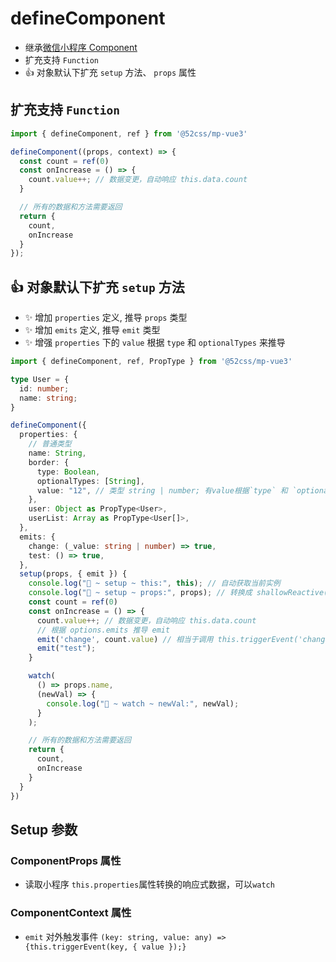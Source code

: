 # defineComponent

* 继承[微信小程序 Component](https://developers.weixin.qq.com/miniprogram/dev/reference/api/Component.html)
* 扩充支持 `Function`
* 👍 对象默认下扩充 `setup` 方法、 `props` 属性

## 扩充支持 `Function`

```ts
import { defineComponent, ref } from '@52css/mp-vue3'

defineComponent((props, context) => {
  const count = ref(0)
  const onIncrease = () => {
    count.value++; // 数据变更，自动响应 this.data.count
  }

  // 所有的数据和方法需要返回
  return {
    count,
    onIncrease
  }
});
```

## 👍 对象默认下扩充 `setup` 方法

* ✨ 增加 `properties` 定义, 推导 `props` 类型
* ✨ 增加 `emits` 定义, 推导 `emit` 类型
* ✨ 增强 `properties` 下的 `value` 根据 `type` 和 `optionalTypes` 来推导

```ts
import { defineComponent, ref, PropType } from '@52css/mp-vue3'

type User = {
  id: number;
  name: string;
}

defineComponent({
  properties: {
    // 普通类型
    name: String,
    border: {
      type: Boolean,
      optionalTypes: [String],
      value: "12", // 类型 string | number; 有value根据`type` 和 `optionalTypes`推导对应类型
    },
    user: Object as PropType<User>,
    userList: Array as PropType<User[]>,
  },
  emits: {
    change: (_value: string | number) => true,
    test: () => true,
  },
  setup(props, { emit }) {
    console.log("🚀 ~ setup ~ this:", this); // 自动获取当前实例
    console.log("🚀 ~ setup ~ props:", props); // 转换成 shallowReactive(this.properties) 这样可以watch
    const count = ref(0)
    const onIncrease = () => {
      count.value++; // 数据变更，自动响应 this.data.count
      // 根据 options.emits 推导 emit
      emit('change', count.value) // 相当于调用 this.triggerEvent('change', {value: count.value})
      emit("test");
    }

    watch(
      () => props.name,
      (newVal) => {
        console.log("🚀 ~ watch ~ newVal:", newVal);
      }
    );

    // 所有的数据和方法需要返回
    return {
      count,
      onIncrease
    }
  }
})
```

## Setup 参数

### ComponentProps 属性

* 读取小程序 `this.properties`属性转换的响应式数据，可以`watch`

### ComponentContext 属性

* `emit` 对外触发事件 `(key: string, value: any) => {this.triggerEvent(key, { value });}`
